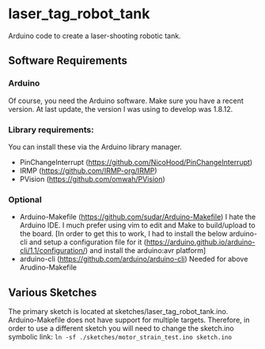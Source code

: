 # laser_tag_robot_tank

Arduino code to create a laser-shooting robotic tank.

## Software Requirements

### Arduino
Of course, you need the Arduino software. Make sure you have a recent version. At last update, the version I was using to develop was 1.8.12.

### Library requirements:
You can install these via the Arduino library manager.

 - PinChangeInterrupt (https://github.com/NicoHood/PinChangeInterrupt)
 - IRMP (https://github.com/IRMP-org/IRMP)
 - PVision (https://github.com/omwah/PVision)

### Optional
 - Arduino-Makefile (https://github.com/sudar/Arduino-Makefile) I hate the Arduino IDE. I much prefer using vim to edit and Make to build/upload to the board.
	[In order to get this to work, I had to install the below arduino-cli and setup a configuration file for it (https://arduino.github.io/arduino-cli/1.1/configuration/) and install the arduino:avr platform]
 - arduino-cli (https://github.com/arduino/arduino-cli) Needed for above Arudino-Makefile

## Various Sketches

The primary sketch is located at sketches/laser_tag_robot_tank.ino. Arduino-Makefile does not have support for multiple targets. Therefore, in order to use
a different sketch you will need to change the sketch.ino symbolic link: `ln -sf ./sketches/motor_strain_test.ino sketch.ino`
